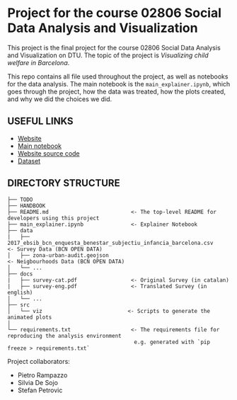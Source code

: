 # Project for the course 02806 Social Data Analysis and Visualization


This project is the final project for the course 02806 Social Data Analysis and Visualization on DTU.
The topic of the project is *Visualizing child welfare in Barcelona*.

This repo contains all file used throughout the project, as well as notebooks for the data analysis.
The main notebook is the `main_explainer.ipynb`, which goes through the project, how the data was treated, 
how the plots created, and why we did the choices we did. 

## USEFUL LINKS

- [Website](https://barcelona-social-data.netlify.app/)
- [Main notebook](https://barcelona-social-data.netlify.app/main-explainer.html)
- [Website source code](https://github.com/peterampazzo/dtu-02806-website)
- [Dataset](https://opendata-ajuntament.barcelona.cat/data/en/dataset/ebsib-bcn-enquesta-benestar-subjectiu-infancia#fieldDescription)

## DIRECTORY STRUCTURE

```
├── TODO
├── HANDBOOK          
├── README.md                          <- The top-level README for developers using this project
├── main_explainer.ipynb               <- Explainer Notebook
├── data
|   ├── 2017_ebsib_bcn_enquesta_benestar_subjectiu_infancia_barcelona.csv    <- Survey Data (BCN OPEN DATA)
│   ├── zona-urban-audit.geojson                                             <- Neigbourhoods Data (BCN OPEN DATA)
│   └── ...                  
├── docs
|   ├── survey-cat.pdf                 <- Original Survey (in catalan)
|   ├── survey-eng.pdf                 <- Translated Survey (in english)
│   └── ...   
├── src
│   └── viz                           <- Scripts to generate the animated plots
│
└── requirements.txt                   <- The requirements file for reproducing the analysis environment
                                        e.g. generated with `pip freeze > requirements.txt`
```


Project collaborators:

- Pietro Rampazzo
- Silvia De Sojo
- Stefan Petrovic
